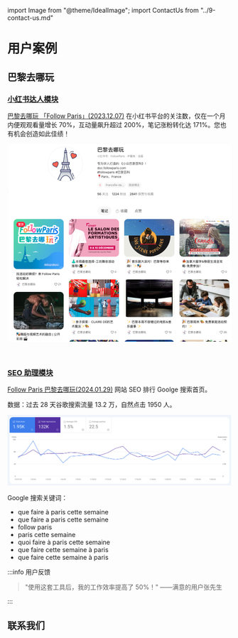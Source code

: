 import Image from "@theme/IdealImage";
import ContactUs from "../9-contact-us.md"

# 用户案例

## 巴黎去哪玩

### [小红书达人模块](/docs/application-scenarios/xiaoHongShu)

[巴黎去哪玩 「Follow Paris」(2023.12.07)](https://www.xiaohongshu.com/user/profile/56cf33c550c4b408633787cf) 在小红书平台的关注数，仅在一个月内便观观看量增长 70%，互动量飙升超过 200%，笔记涨粉转化达 171%。您也有机会创造如此佳绩！

![](./img/17-user-testimonial/followparis/2023-12-07-img-15-xiaoHongShu-followparis-page.png)

<div style={{display:"flex", flexWrap: "wrap"}}>
    <Image img={require("./img/17-user-testimonial/followparis/2023-12-07-img-16-xiaoHongShu-followparis-backoffice.png")} style={{ width: 300, marginLeft: "1rem", marginTop: "1rem" }} />
    <Image img={require("./img/17-user-testimonial/followparis/2023-12-07-img-17-xiaoHongShu-followparis-backoffice-2.png")} style={{ width: 300, marginLeft: "1rem", marginTop: "1rem" }} />
    <Image img={require("./img/17-user-testimonial/followparis/2023-12-07-img-18-xiaoHongShu-followparis-backoffice-3.png")} style={{ width: 300, marginLeft: "1rem", marginTop: "1rem" }} />
    <Image img={require("./img/17-user-testimonial/followparis/2023-12-07-img-19-xiaoHongShu-followparis-backoffice-4.png")} style={{ width: 300, marginLeft: "1rem", marginTop: "1rem" }} />
</div>

### [SEO 助理模块](/docs/application-scenarios/seo-assistant)

[Follow Paris 巴黎去哪玩(2024.01.29)](https://www.followparis.com/zh/que-faire-a-paris-cette-semaine) 网站 SEO 排行 Goolge 搜索首页。

数据：过去 28 天谷歌搜索流量 13.2 万，自然点击 1950 人。

![](./img/17-user-testimonial/followparis/2024-01-29-img-8-seo-module-effect-for-followparis-2.png)

Google 搜索关键词：

- que faire à paris cette semaine
- que faire a paris cette semaine
- follow paris
- paris cette semaine
- quoi faire à paris cette semaine
- que faire cette semaine à paris
- que faire cette semaine à paris

:::info 用户反馈

> "使用这套工具后，我的工作效率提高了 50%！" ——满意的用户张先生

:::

## 联系我们

<ContactUs/>
